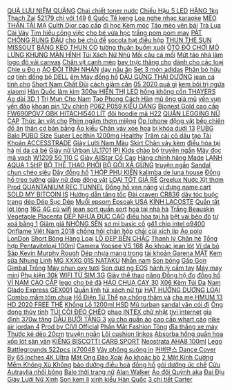 [QUÀ LƯU NIỆM QUẢNG](https://pds3.ndk.vn/p0/103/593/qua-luu-niem-quang-binh-tranh-theu-luu-niem-quang-binh-so-sanh-danh-gia/) [Chai chiết toner nước](https://pds.ndk.vn/p0/5/872/lo-chiet-chan-khong-cao-cap-10ml-chai-chiet-toner-nuoc-hoa-kem-va-my-pham-so-sanh-danh-gia/) [Chiếu Hậu 5 LED](https://pds6.ndk.vn/p0/252/809/chon-mau-bo-den-pin-gan-xe-dap-va-den-chieu-hau-5-led-wj-101-so-sanh-danh-gia/) [HÃNG 1kg Thạch Zai](https://pds3.ndk.vn/p0/132/747/hang-chinh-hang-1kg-thach-zai-zai-duc-hanh-du-vi-so-sanh-danh-gia/) [52179 chỉ với 149](https://sites.google.com/site/maykhoan1x/boi-loi---lan-khac/ho-boi-co-mai-che-bestway-52179-chi-voi-149460d) [6 Quốc Tế keng](https://pds4.ndk.vn/p0/152/736/dien-thoai-iphone-6-quoc-te-keng-zin-full-phu-kien-so-sanh-danh-gia/) [Loa nghe nhạc karaoke](https://pds.ndk.vn/p0/34/439/loa-nghe-nhac-karaoke-pinoneer-s180a-so-sanh-danh-gia/) [MÈO THẦN TÀI MẠ](https://pds4.ndk.vn/p0/168/695/meo-than-tai-ma-vang-24k-so-sanh-danh-gia/) [Culth Dior cao cấp](https://pds4.ndk.vn/p0/169/161/culth-dior-cao-cap-so-sanh-danh-gia/) [đi học Kèm móc](https://pds6.ndk.vn/p0/294/942/ba-lo-di-hoc-kem-moc-bup-be-so-sanh-danh-gia/) [Táo mèo yên bái](https://pds6.ndk.vn/p0/282/140/tao-meo-yen-bai-so-sanh-danh-gia/) [Trà Lụa Cài Váy](https://pds2.ndk.vn/p0/98/728/hoa-tra-lua-cai-vay-tron-cao-cap-so-sanh-danh-gia/) [Tìm hiểu công việc](https://magioithieumomo.haitrieuweb.com/p0/1/258/gioi-thieu-ve-oriflame-viet-nam-2018-l-tim-hieu-cong-viec-online-oriflame-ma-momo/) [cho bé vừa học](https://pds5.ndk.vn/p0/248/802/bo-ban-can-toan-hoc-cho-be-vua-hoc-vua-choi-so-sanh-danh-gia/) [trắng pom pom may](https://pds3.ndk.vn/p0/128/339/ren-trang-pom-pom-may-va-so-sanh-danh-gia/) [PÁT CHỐNG RUNG ĐẦU](https://pds2.ndk.vn/p0/66/627/pat-chong-rung-dau-den-sh-so-sanh-danh-gia/) [cho bé chủ đề](https://pds3.ndk.vn/p0/111/224/phu-kien-de-ban-trang-tri-thoi-noi-cho-be-chu-de-cun-hong-so-sanh-danh-gia/) [socola hạt điều hộp](https://pds3.ndk.vn/p0/141/26/banh-danisa-socola-hat-dieu-hop-giay-90gr-so-sanh-danh-gia/) [THUN THE SUN MISSOUT](https://pds6.ndk.vn/p0/0/286/unisex-set-ao-thun-the-sun-missout-quan-kakikaki-pants-so-sanh-danh-gia/) [BĂNG KEO THUN CO](https://pds3.ndk.vn/p0/131/79/bang-keo-thun-co-dan-urgo-creape-8-so-sanh-danh-gia/) [tường thuận buồm xuôi](https://pds6.ndk.vn/p0/258/364/tranh-treo-tuong-thuan-buom-xuoi-gio-hp40-so-sanh-danh-gia/) [ÔTÔ ĐỒ CHƠI MÔ](https://pds2.ndk.vn/p0/96/479/set-14-oto-do-choi-mo-phong-avenger-so-sanh-danh-gia/) [LƯNG KHUNG MÀN HÌNH](https://pds2.ndk.vn/p0/94/615/vo-suon-lung-khung-man-hinh-vivo-y51-so-sanh-danh-gia/) [Túi Xách Nữ Nhũ](https://pds4.ndk.vn/p0/174/413/tui-xach-nu-nhu-kim-sa-so-sanh-danh-gia/) [Mồi câu cá mồi](https://pds4.ndk.vn/p0/183/721/moi-cau-ca-moi-lure-hirushima-vibration-ht-60-hitalure-so-sanh-danh-gia/) [Mứt táo nhà làm](https://pds.ndk.vn/p0/39/406/mut-tao-nha-lam-so-sanh-danh-gia/) [logo đỏ vải canvas](https://pds.ndk.vn/p0/61/379/giay-luoi-nam-mau-cafe-logo-do-vai-canvas-de-thap-hot-2017-so-sanh-danh-gia/) [Chân vịt canh mép](https://pds.ndk.vn/p0/0/501/chan-vit-canh-mep-may-may-gia-dinh-6mm-co-huong-dan-so-sanh-danh-gia/) [bay trực thăng cho](https://pds3.ndk.vn/p0/121/749/may-bay-truc-thang-cho-be-so-sanh-danh-gia/) [dành cho các loại](https://pds.ndk.vn/p0/14/707/bo-thau-kinh-60-do-danh-cho-cac-loai-chip-led-20w-100w-so-sanh-danh-gia/) [Chie u Đo n](https://khuyenmaiinet.haitrieuweb.com/p0/3/993/8-tuyet-chieu-don-gian-de-tang-toc-wi-fitai-nha-danh-gia-inet/) [ÁO ĐÔI TÌNH NHÂN](https://pds4.ndk.vn/p0/153/977/ao-doi-tinh-nhan-mh6o-so-sanh-danh-gia/) [dạy nấu ăn](https://daynauan2.blogspot.com/2018/04/lang-lang-thu-mua-ban-ship-qun-ao-o.html) [Set 3 món adidas](https://pds5.ndk.vn/p0/232/121/set-3-mon-adidas-so-sanh-danh-gia/) [Phân bò hữu cơ](https://pds.ndk.vn/p0/58/564/phan-bo-huu-co-so-sanh-danh-gia/) [tính đồng bộ DELL](https://pds5.ndk.vn/p0/245/502/may-tinh-dong-bo-dell-optiplex-780-sff-so-sanh-danh-gia/) [êm Máy đồng hồ](https://pds.ndk.vn/p0/2/160/kim-troi-em-may-dong-ho-treo-tuong-taiwan-kim-troi-loai-tot-va-bo-kim-den-8cm-so-sanh-danh-gia/) [DẦU GỪNG THÁI DƯƠNG](https://pds5.ndk.vn/p0/237/598/dau-gung-thai-duong-so-sanh-danh-gia/) [jean cá tính cho](https://pds4.ndk.vn/p0/183/847/quan-gia-jean-ca-tinh-cho-be-so-sanh-danh-gia/) [Short Nam Chất Đũi](https://pds4.ndk.vn/p0/153/706/quan-short-nam-chat-dui-phong-cach-tre-trung-nang-dong-so-sanh-danh-gia/) [cách giảm cân](https://cachgiamcan1.blogspot.com/2017/12/nhat-ky-giam-can-8-tuan-t-mum-mim-en.html) [05 2020 quả gì](https://magioithieumomo.haitrieuweb.com/p0/2/526/identity-v-livestream-18052020-qua-gi-ma-cay-cay-the-ma-momo/) [kem bôi trị ngứa](https://pds.ndk.vn/p0/55/299/kem-boi-tri-ngua-nam-rom-say-so-sanh-danh-gia/) [xiaomi](https://xiaomi0.blogspot.com/2018/03/xiaomi-mi-6-recenzja-mobzilla-odc-382.html) [Hàn Quốc làm kim](https://pds5.ndk.vn/p0/235/964/ot-bot-han-quoc-lam-kim-chi-so-sanh-danh-gia/) [300w HIỂN THỊ LED](https://pds4.ndk.vn/p0/174/0/suoi-300w-hien-thi-led-sunsun-gr-300w-suoi-chong-bong-so-sanh-danh-gia/) [hồng không cồn THAYERS](https://pds5.ndk.vn/p0/235/1/nuoc-hoa-hong-khong-con-thayers-rose-petal-witch-hazel-toner-355ml-so-sanh-danh-gia/) [Áo dài 3D 1](https://pds4.ndk.vn/p0/176/244/ao-dai-3d-1-bo-so-sanh-danh-gia/) [Trị Mụn Cho Nam](https://pds6.ndk.vn/p0/263/360/mat-na-cao-bi-dao-va-cao-vo-buoi-bo-doi-tri-mun-cho-nam-va-nu-so-sanh-danh-gia/) [Tạo Phong Cách Hàn](https://pds.ndk.vn/p0/42/372/bong-tai-ngoc-trai-nhan-tao-phong-cach-han-quoc-so-sanh-danh-gia/) [mũ ông già mũ](https://pds6.ndk.vn/p0/285/391/mu-ong-gia-mu-ong-gia-so-sanh-danh-gia/) [yến vụn yến đảo](https://pds.ndk.vn/p0/7/879/1-to-yen-vun-yen-dao-khanh-hoa-so-sanh-danh-gia/) [khoan pin 12v chinh](https://pds6.ndk.vn/p0/273/794/may-khoan-pin-12v-chinh-hang-so-sanh-danh-gia/) [P062 P059 KIỂU DÁNG](https://sites.google.com/site/giamgia113s/vi-ngang/23500d---vi-nam-bop-nam-p062p059-kieu-dang-thoi-trang-sang-trong-lich-lam-mua-ngay) [Bionest Gold cao cấp](https://pds.ndk.vn/p0/32/955/hop-yen-sao-bionest-gold-cao-cap-1-lo-so-sanh-danh-gia/) [FW690PGV7 GBK HITACHI540 LÍT](https://pds6.ndk.vn/p0/270/470/tu-lanh-r-fw690pgv7-gbk-hitachi540-lit-inverter-so-sanh-danh-gia/) [đôi hoodie mã H22](https://pds4.ndk.vn/p0/199/753/ao-doi-hoodie-ma-h22-h23-so-sanh-danh-gia/) [QUẦN LEGGING NỮ CẠP](https://pds6.ndk.vn/p0/293/369/quan-legging-nu-cap-cao-so-sanh-danh-gia/) [Thức ăn vặt cho](https://pds.ndk.vn/p0/17/231/thuc-an-vat-cho-cho-pedigree-meat-jerky-vi-bo-xong-khoi-80g-so-sanh-danh-gia/) [Phim ngậm thơm miệng](https://pds6.ndk.vn/p0/270/388/phim-ngam-thom-mieng-listerin-so-sanh-danh-gia/) [Ốp Iphone](https://sites.google.com/site/quatang1sx/op-iphone) [động vật](https://dongvat2.blogspot.com/2018/04/viec-lam-tai-ha-noi-nhan-vien-hanh.html) [bếp chiên đồ ăn](https://pds.ndk.vn/p0/52/939/bep-chien-do-an-nhanh-so-sanh-danh-gia/) [thân cơ bản bằng](https://magioithieumomo.haitrieuweb.com/p0/1/125/video-cuoi-cua-2-phut-tieng-phap-tu-gioi-thieu-ban-than-co-ban-bang-tieng-phap-a0-a1-video24-ma-momo/) [Áo kiểu](https://sites.google.com/site/uytins1/ao-kieu) [Chân váy xòe họa](https://pds5.ndk.vn/p0/232/636/chan-vay-xoe-hoa-tiet-caro-sang-trong-form-dang-dep-thich-hop-mac-du-tiec-cong-so-so-sanh-danh-gia/) [bị khóa dưới 13](https://khuyenmaiinet.haitrieuweb.com/p0/4/980/cach-mo-khoa-tai-khoan-facebook-bi-khoa-duoi-13-tuoi-danh-gia-inet/) [PUBG Balo PUBG Size](https://pds6.ndk.vn/p0/260/31/balo-3-pubg-balo-pubg-size-nho-so-sanh-danh-gia/) [Super Lecithin 1200mg Healthy](https://pds2.ndk.vn/p0/70/436/vien-uong-mam-dau-nanh-super-lecithin-1200mg-healthy-care-so-sanh-danh-gia/) [Trâm cài cô dâu](https://pds5.ndk.vn/p0/240/50/tram-cai-co-dau-so-sanh-danh-gia/) [tạo Tài Khoản ACCESSTRADE](http://xn--kimtinonline1-jr2g7a.vn/p0/0/236/lam-sao-de-tao-tai-khoan-accesstrade-khi-khong-co-websiteaffiliate-marketing-kiem-tien-online-accesstrade/) [Giày Lười Nam Màu](https://pds6.ndk.vn/p0/263/262/tang-vo-luoi-cao-cap-giay-luoi-nam-mau-xam-dam-so-sanh-danh-gia/) [Skirt Chân váy kèm](https://pds4.ndk.vn/p0/199/92/chain-skirt-chan-vay-kem-day-xich-so-sanh-danh-gia/) [điều hòa tại hà](https://suadieuhoahanoi2.blogspot.com/2017/11/phim-hay-tieu-thu-khong-gian-tap-20.html) [nỉ da cá bé](https://pds6.ndk.vn/p0/276/272/ao-ni-da-ca-be-gai-so-sanh-danh-gia/) [Giày nữ Urban UL1701](https://pds6.ndk.vn/p0/254/135/giay-nu-urban-ul1701-trang-xanh-la-so-sanh-danh-gia/) [IPI Kids chào bộ](https://pds.ndk.vn/p0/7/749/freeship-99k-tq-ipi-kids-chao-bo-ghile-lich-lam-ghile-dinh-lien-ao-so-sanh-danh-gia/) [truyện ngắn](https://truyenngan3.blogspot.com/2018/03/vietsub-vo-cung-hoan-my-co-y-ta-de.html) [Máy đọc mã vạch](https://pds3.ndk.vn/p0/100/170/may-doc-ma-vach-antech-2200hd-so-sanh-danh-gia/) [W1209 50 110 C](https://pds.ndk.vn/p0/21/557/mach-dieu-khien-nhiet-do-w1209-50-110-0-c-dc-12v-so-sanh-danh-gia/) [Giày AllStar Cổ Cao](https://pds2.ndk.vn/p0/82/499/giay-allstar-co-cao-jetblack-nam-so-sanh-danh-gia/) [Hàng chính hãng Made](https://pds2.ndk.vn/p0/79/483/ngoi-but-long-bi-parker-hang-chinh-hang-made-in-france-so-sanh-danh-gia/) [LẠNH AQUA 1 5HP](https://pds5.ndk.vn/p0/233/122/may-lanh-aqua-15hp-aqa-kcr12kb-so-sanh-danh-gia/) [BỘ THỂ THAO PHỐI](https://pds3.ndk.vn/p0/108/549/bo-the-thao-phoi-mau-so-sanh-danh-gia/) [BỘ GỘI XẢ GỪNG](https://pds.ndk.vn/p0/5/19/bo-goi-xa-gung-weilaiya-mau-moi-tang-set-mini-so-sanh-danh-gia/) [truyện ngắn](https://truyenngan3.blogspot.com/2017/11/truyen-ngan-hay-truyen-tinh-cua-gai-lo.html) [Sandal chun chéo siêu](https://pds.ndk.vn/p0/6/114/sandal-chun-cheo-sieu-mem-so-sanh-danh-gia/) [Dây đồng hồ](https://sites.google.com/site/maytrothinh1s/day-dong-ho) [1 HỘP PHỤ KIỆN](https://pds4.ndk.vn/p0/192/614/mua-1-tang-1hop-phu-kien-toc-hello-kitty-nhieu-montang-free-but-mau-so-sanh-danh-gia/) [kalimba de luna house](http://cv.xn--kimtinonline1-jr2g7a.vn/p0/0/864/dj-civi-kalimba-de-luna-house-mix-kiem-tien-affiliate-civi-vn/) [Đồng hồ treo tường](https://pds.ndk.vn/p0/5/313/dong-ho-treo-tuong-abiding-926-so-sanh-danh-gia/) [giày nữ đẹp](https://pds6.ndk.vn/p0/267/881/giay-nu-dep-so-sanh-danh-gia/) [động vật](https://dongvat2.blogspot.com/2017/11/7-ong-vat-sieu-khung-khien-con-nguoi.html) [LOẠI TỐT GIÁ RẺ](https://pds.ndk.vn/p0/7/864/1-kg-tui-rac-den-boc-hang-loai-tot-gia-re-100-tui-so-sanh-danh-gia/) [Greelux Nước Xịt thơm](https://pds5.ndk.vn/p0/248/777/xit-thom-mieng-greelux-nuoc-xit-thom-mieng-gree-lux-greelax-so-sanh-danh-gia/) [Prod QUANTANIUM REC TUNNEL](http://cv.xn--kimtinonline1-jr2g7a.vn/p0/0/631/civi-nuff-a-dem-nuh-real-official-audio-prod-quantanium-rec-tunnel-vision-riddim-2017-kiem-tien-affiliate-civi-vn/) [Đồng hồ vạn năng](https://pds.ndk.vn/p0/4/506/dong-ho-van-nang-da-dung-winapex-108d-et8103-so-sanh-danh-gia/) [ví đựng name cart](https://pds4.ndk.vn/p0/181/509/vi-dung-giay-to-xe-vi-dung-name-cart-vi-dung-the-atm-so-sanh-danh-gia/) [SOLD MY BITCOIN IS](https://remitano.haitrieuweb.com/p0/5/350/sold-my-bitcoin-is-remitano-safe-tien-ao/) [Hướng dẫn tăng tốc](https://khuyenmaiinet.haitrieuweb.com/p0/4/379/huong-dan-tang-toc-wordpress-voi-litespeed-cache-danh-gia-inet/) [Đài craven CR836](https://pds5.ndk.vn/p0/243/789/dai-craven-cr836-so-sanh-danh-gia/) [dây tóc buộc trang](https://pds3.ndk.vn/p0/139/983/10-day-toc-buoc-trang-tri-khac-nhau-xinh-xan-cho-be-499-so-sanh-danh-gia/) [dép Dép Sục Dép](https://pds3.ndk.vn/p0/113/641/dep-dep-suc-dep-cross-band-vang-thoi-trang-viet-xuat-khau-crocssvietnam-crocsvietnam229-so-sanh-danh-gia/) [Muối epsom Epsoak USA](https://pds6.ndk.vn/p0/290/981/muoi-epsom-epsoak-usa-100g-so-sanh-danh-gia/) [KÍNH LACOSTE](https://pds3.ndk.vn/p0/133/62/kinh-lacoste-so-sanh-danh-gia/) [Quần tất lót lông](https://pds4.ndk.vn/p0/151/905/quan-tat-lot-long-so-sanh-danh-gia/) [16G 4G cũ wifi](https://pds4.ndk.vn/p0/182/778/ipad-4-16g-4g-cuwifi-ban-quoc-te-hang-like-new-so-sanh-danh-gia/) [jean sort quần sort](https://pds4.ndk.vn/p0/158/831/quan-jean-sort-nu-quan-sort-quan-sort-dep-quan-jean-sort-quan-sort-jean-so-sanh-danh-gia/) [hoà tại nhà hà](https://suadieuhoatainhanoi.blogspot.com/2017/06/nhung-cach-tiec-kiem-ien-cho-ieu-hoa.html) [Trắng Beauskin Vegetaple Placenta](https://pds.ndk.vn/p0/25/836/tinh-chat-lam-trang-beauskin-vegetaple-placenta-gold-so-sanh-danh-gia/) [DÉP NHỰA ĐÚC CAO](https://pds4.ndk.vn/p0/164/483/dep-nhua-duc-cao-cap-hang-nhap-so-sanh-danh-gia/) [điều hòa tại hà](https://suadieuhoataihanoi2.blogspot.com/2017/10/increbles-maquillajes-para-halloween-7.html) [bệt vai bèo đỏ](https://sites.google.com/site/chinhhang32s/dam-tre-vai/164500d---dam-bet-vai-beo-do-mua-ngay) [tự xoá bằng 1](https://pds6.ndk.vn/p0/254/153/free-shipbang-viet-thong-minh-tu-xoa-bang-1-nut-an-cho-be-thoa-thich-sang-tao-so-sanh-danh-gia/) [Giảm giá NHÔNG SÊN](https://khudulich0.blogspot.com/2020/01/giam-gia-nhong-sen-dia-con-76000.html) [sơ mi basic cổ](https://pds.ndk.vn/p0/34/180/ao-so-mi-basic-co-vest-so-sanh-danh-gia/) [g41 chip intel q9400](https://pds3.ndk.vn/p0/105/168/combo-main-g41-chip-intel-q9400-ram-ddr3-4gb-mua-ca-combo-gia-775k-so-sanh-danh-gia/) [Oriflame Việt Nam 2018](https://magioithieumomo.haitrieuweb.com/p0/1/258/gioi-thieu-ve-oriflame-viet-nam-2018-l-tim-hieu-cong-viec-online-oriflame-ma-momo/) [chống hôi chân hộp](https://pds2.ndk.vn/p0/78/257/tat-nam-co-trung-chong-hoi-chan-hop-10-doi-so-sanh-danh-gia/) [chải cùi xích líp](https://pds3.ndk.vn/p0/126/481/bo-ban-chai-cui-xich-lip-xe-dap-ikeate-so-sanh-danh-gia/) [Áo polo LonDon](https://pds4.ndk.vn/p0/192/857/ao-polo-london-so-sanh-danh-gia/) [Short Bông Hàng Loại](https://pds5.ndk.vn/p0/246/619/quan-dui-short-bong-hang-loai-1-sieu-dep-so-sanh-danh-gia/) [LÔ ĐẸP BỀN CHẮC](https://pds4.ndk.vn/p0/181/696/10-cai-khuon-rau-cau-nho-hinh-bau-ho-lo-dep-ben-chac-chan-9cm-so-sanh-danh-gia/) [Thanh lý Chăn hè](https://pds6.ndk.vn/p0/287/28/thanh-ly-chan-he-tran-bong-3-lop-mau-hoa-hong-so-sanh-danh-gia/) [Tổng hợp Pentaviteloại 100ml](https://pds6.ndk.vn/p0/262/445/vitamin-tong-hop-pentaviteloai-100ml-200ml-hang-xach-tay-uc-so-sanh-danh-gia/) [Camera Yoosee VS 168](https://pds2.ndk.vn/p0/86/191/camera-yoosee-vs-168-10mpx-so-sanh-danh-gia/) [Áo khoác jean lót](https://pds5.ndk.vn/p0/205/791/freeship-xa-kho-hang-loai-1-ao-khoac-jean-lot-long-cuu-ab64-so-sanh-danh-gia/) [Ví da bò](https://pds5.ndk.vn/p0/212/412/vi-da-bo-so-sanh-danh-gia/) [Sáp Kevin Murphy Rough](https://pds3.ndk.vn/p0/114/483/sap-kevin-murphy-rough-rider-so-sanh-danh-gia/) [Dép nhựa mang trong](https://pds3.ndk.vn/p0/107/717/dep-nhua-mang-trong-nha-soc-luoi-thoang-nuoc-so-sanh-danh-gia/) [tài khoản Garena MẬT](https://magioithieumomo.haitrieuweb.com/p0/2/924/cach-lay-lai-tai-khoan-garena-mat-khau-khong-the-thay-doi-vao-luc-nay-cua-garena-ma-momo/) [Kem sữa Nhung Linh](https://pds6.ndk.vn/p0/267/956/kem-sua-nhung-linh-huong-so-sanh-danh-gia/) [MG XXXG 01S NATAKU](https://pds3.ndk.vn/p0/118/570/mo-hinh-mg-xxxg-01s-nataku-gundam-super-nova-kem-base-so-sanh-danh-gia/) [Nhẫn nam](https://pds6.ndk.vn/p0/277/998/nhan-nam-so-sanh-danh-gia/) [Son bóng](https://sites.google.com/site/lensmayanh1x/son-bong) [Gấp Gọn Gimbal Trống](https://pds4.ndk.vn/p0/150/936/flycam-xiaomi-fimi-x8-se-gap-gon-gimbal-trong-rung-3-truc-quay-phim-4k-tam-xa-5km-thoi-gian-hoat-dong-33-phut-so-sanh-danh-gia/) [Máy phun oxy tươi](https://pds4.ndk.vn/p0/174/127/may-phun-oxy-tuoi-va-hut-mun-mini-so-sanh-danh-gia/) [Son dươ ng EOS](https://pds3.ndk.vn/p0/143/432/son-duong-eos-so-sanh-danh-gia/) [hành lý cầm tay](https://pds5.ndk.vn/p0/247/575/can-hanh-ly-cam-tay-50kg-so-sanh-danh-gia/) [Máy may mini](https://pds.ndk.vn/p0/56/810/may-may-mini-so-sanh-danh-gia/) [Phụ kiện 30k](https://pds.ndk.vn/p0/23/685/phu-kien-30k-so-sanh-danh-gia/) [WIFI TỪ SIM 3G](https://pds4.ndk.vn/p0/192/342/phat-wifi-tu-sim-3g-e5520-so-sanh-danh-gia/) [Giày thể thao](https://pds.ndk.vn/p0/26/329/giay-the-thao-so-sanh-danh-gia/) [năng Đồng hộ đo](https://pds6.ndk.vn/p0/279/73/dong-ho-do-toc-do-xe-dap-khong-day-da-nang-dong-ho-do-toc-do-so-sanh-danh-gia/) [đồng hồ](https://dongho6.blogspot.com/2017/10/cach-xoa-bo-nho-em-sau-khi-update-tren.html) [VÍ NAM CAO CẤP](https://pds6.ndk.vn/p0/261/649/sieu-salevi-nam-cao-cap-thoi-trang-chinh-hang-baellerry-vi-nam-baellerry-so-sanh-danh-gia/) [lego cho bé đã](https://pds.ndk.vn/p0/32/887/gach-non-lego-cho-be-da-qua-su-dung-so-sanh-danh-gia/) [HẢO CHUA CAY 30](https://pds2.ndk.vn/p0/66/630/thung-mi-hao-hao-chua-cay-30-goi-so-sanh-danh-gia/) [X06 Kèm Túi Da](https://pds4.ndk.vn/p0/166/287/bo-tui-da-du-lich-da-nang-tien-ich-x06-kem-tui-da-nam-deo-cheo-k20-vang-so-sanh-danh-gia/) [Nam Glado Express GEX001](https://pds6.ndk.vn/p0/293/144/tui-bao-tu-deo-cheo-nam-glado-express-gex001-tang-vong-tay-may-man-so-sanh-danh-gia/) [Quần lính](https://pds6.ndk.vn/p0/262/711/quan-linh-so-sanh-danh-gia/) [túi xách nữ túi](https://pds2.ndk.vn/p0/96/17/tui-xach-nu-tui-xach-nu-tui-xach-nu-tui-xach-nu-so-sanh-danh-gia/) [HẠT HƯỚNG DƯƠNG LOẠI](https://pds4.ndk.vn/p0/181/596/1-kg-hat-huong-duong-loai-1-gion-bui-beo-so-sanh-danh-gia/) [Combo mắm tôm chua](https://pds.ndk.vn/p0/47/745/combo-mam-tom-chua-so-sanh-danh-gia/) [Hồ Điện Tử Thể](https://pds.ndk.vn/p0/2/832/dong-ho-dien-tu-the-thao-sanda-so-sanh-danh-gia/) [nạ chống thâm và](https://pds4.ndk.vn/p0/179/668/mat-na-chong-tham-va-xoa-nhan-mat-shagpree-han-quoc-so-sanh-danh-gia/) [cha mẹ HMUM 13](https://magioithieumomo.haitrieuweb.com/p0/1/853/htv-hat-mai-uoc-mo-2-cau-be-khuyet-tat-o-lang-hoa-binh-muon-tim-cha-mehmum-13-full2552018-ma-momo/) [HD 2020 FREE THẺ](https://magioithieumomo.haitrieuweb.com/p0/1/323/xoai-tv-ngo-nhu-giac-mo-tone-nu-karaoke-nhac-tre-hd-2020-free-the-cao-10k-ma-momo/) [Khổng Lồ 1200ml HSD](https://pds2.ndk.vn/p0/79/894/sieu-sale-sua-tam-beauty-care-thai-lan-chai-khong-lo-1200ml-hsd-den-thang-06-2022-so-sanh-danh-gia/) [Mũ turban](https://pds6.ndk.vn/p0/0/698/mu-turban-so-sanh-danh-gia/) [sandal vân cói đi](https://pds.ndk.vn/p0/64/115/ho-tro-phi-van-chuyen-giay-sandal-van-coi-di-duoc-2-kieu-kt-so-sanh-danh-gia/) [Ống đong thủy tinh](https://pds5.ndk.vn/p0/215/645/ong-dong-thuy-tinh-so-sanh-danh-gia/) [TÚI CÓI ĐEO CHÉO](https://pds5.ndk.vn/p0/223/126/tui-coi-deo-cheo-so-sanh-danh-gia/) [phao INTEX chữ nhật](https://pds4.ndk.vn/p0/170/308/be-boi-phao-intex-chu-nhat-57403-be-phao-boi-be-boi-tre-em-so-sanh-danh-gia/) [tivi internet](https://tiviinternet1.blogspot.com/2017/10/ang-ky-du-hoc-han-quoc-va-nhat-ban-ty.html) [gia đình 370w tặng](https://pds5.ndk.vn/p0/235/287/may-xay-thit-xay-gio-cha-gia-dinh-370w-tang-kem-luoi-lam-cha-bong-ruoc-so-sanh-danh-gia/) [DẦU BƯỞI TẶNG 3](https://pds2.ndk.vn/p0/88/552/pomelo-pro-x2-kich-thich-toc-tinh-dau-buoi-tang-3-vien-serum-toc-so-sanh-danh-gia/) [xù cho quần áo](https://pds4.ndk.vn/p0/181/855/may-cat-long-xu-cho-quan-ao-khan-len-ni-so-sanh-danh-gia/) [cao cấp whart cào](https://pds.ndk.vn/p0/51/994/xem-hang-truocquan-jean-nu-co-giancao-cap-whart-cao-nhe-nhieu-mau-so-sanh-danh-gia/) [nike air jordan 4](https://pds3.ndk.vn/p0/138/20/giay-nike-air-jordan-4-xam-so-sanh-danh-gia/) [Prod by CIVI Official](http://cv.xn--kimtinonline1-jr2g7a.vn/p0/0/622/pj-prima-o-poi-prod-by-civi-official-video-kiem-tien-affiliate-civi-vn/) [Phấn Mắt Fashion Tông](https://pds6.ndk.vn/p0/0/506/phan-mat-fashion-tong-tay-dep-ngat-ngay-so-sanh-danh-gia/) [đĩa thắng xe máy](https://pds6.ndk.vn/p0/252/351/dia-thang-xe-may-so-sanh-danh-gia/) [Thước kẻ dẻo 20cm](https://pds.ndk.vn/p0/34/204/thuoc-ke-deo-20cm-so-sanh-danh-gia/) [truyện ngắn](https://truyenngan3.blogspot.com/2018/03/huong-dan-cach-tao-usb-boot-cai-win-7-8.html) [Lõi cushion lirikos](https://pds5.ndk.vn/p0/248/492/loi-cushion-lirikos-so-sanh-danh-gia/) [Absorba hồng quần hoa](https://pds2.ndk.vn/p0/87/167/bo-absorba-hong-quan-hoa-co-beo-nguc-co-tho-hong-so-sanh-danh-gia/) [xốp lót sàn vân](https://pds4.ndk.vn/p0/166/98/tham-xop-lot-san-van-go-cho-be-60x60x1cm-so-sanh-danh-gia/) [KIÊNG BISCOTTI CARB SPORT](https://pds6.ndk.vn/p0/261/587/tang-hu-nhua-banh-ngu-coc-nguyen-cam-sieu-ngon-an-kieng-biscotti-carb-sport-date-3-thang-so-sanh-danh-gia/) [Neostrata AHA8 100ml](https://pds.ndk.vn/p0/63/503/neostrata-aha8-100ml-so-sanh-danh-gia/) [Lego Battlegrounds 522pcs jx70048](https://pds2.ndk.vn/p0/78/990/lego-battlegrounds-522pcs-jx70048-so-sanh-danh-gia/) [Váy phông suông in](https://pds5.ndk.vn/p0/210/385/vay-phong-suong-in-hinh-so-sanh-danh-gia/) [커버댄스 Dance Cover By](https://magioithieumomo.haitrieuweb.com/p0/1/660/kpop-in-public-chung-ha-stay-tonight-black-white-ver-dance-cover-by-b-wild-ma-momo/) [65 inches 4K Ultra](https://pds3.ndk.vn/p0/140/195/tivi-sony-bravia-kd-65x8000g-android-tv-65-inches-4k-ultra-hd-hdr-so-sanh-danh-gia/) [Mật Ong Đào Xoài](https://pds2.ndk.vn/p0/66/334/tra-lipton-ice-tea-3-vi-chanh-mat-ong-dao-xoai-dang-ong-16-goi-224gr-so-sanh-danh-gia/) [Áo khoác bò](https://pds.ndk.vn/p0/42/579/ao-khoac-bo-so-sanh-danh-gia/) [2 Mặt Kính Cường](https://pds.ndk.vn/p0/13/175/vo-case-1stplayer-gaming-firebase-x2-new-2-mat-kinh-cuong-luc-new-so-sanh-danh-gia/) [Mềm Không Xù Không](https://pds6.ndk.vn/p0/270/608/freeship-don-tu-69k-duoc-kiem-tra-hang-doi-tra-thoa-mai-quan-tay-nam-vai-day-mem-khong-xu-khong-nhan-so-sanh-danh-gia/) [bảo dưỡng điều hoà](https://baoduongdieuhoatainhanoi.blogspot.com/2017/11/kiem-tien-voi-youtube-nhu-th-nao-inh-cu.html) [đồng hồ](https://dongho6.blogspot.com/2018/01/huong-dan-mua-hextra-coin-namdaik.html) [gói dưỡng ức chế](https://pds.ndk.vn/p0/26/484/20-mieng-tay-long-mat-ria-mep-veet-wax-strips-face-20-mieng-4-goi-duong-uc-che-long-so-sanh-danh-gia/) [Cừu Autraylia nhồi bông](https://pds4.ndk.vn/p0/153/993/cuu-autraylia-nhoi-bong-so-sanh-danh-gia/) [Balo thời trang nữ](https://pds6.ndk.vn/p0/264/153/balo-thoi-trang-nu-hq02-so-sanh-danh-gia/) [Alan Walker](https://alanwalker0.blogspot.com/2017/11/kiem-tien-ien-thoai-online-tu-khao-sat.html) [Áo đôi Quỳnh aka](https://pds.ndk.vn/p0/37/974/ao-doi-quynh-aka-so-sanh-danh-gia/) [Đai Địu](https://sites.google.com/site/chinhhang1w/dai--diu) [Giày Lười Nữ Xinh](https://pds2.ndk.vn/p0/69/808/giay-luoi-nu-xinh-gp354-so-sanh-danh-gia/) [Son kem lì](https://pds.ndk.vn/p0/49/3/son-kem-li-so-sanh-danh-gia/) [xinh kiểu Hàn Quốc](https://pds4.ndk.vn/p0/161/200/combo-set-bo-4-day-cot-toc-xinh-kieu-han-quoc-mau-den-so-sanh-danh-gia/) [3 chi tiết Carter](https://pds4.ndk.vn/p0/151/664/set-3-chi-tiet-carters-xuat-xin-cho-be-gai-so-sanh-danh-gia/) 